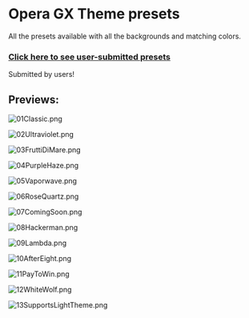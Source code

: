 # Opera GX Theme presets

All the presets available with all the backgrounds and matching colors.

### [Click here to see user-submitted presets](https://github.com/discord-addons/discord-addons/tree/master/custom-presets)

Submitted by users!

## Previews:

![01Classic.png](https://discord-addons.github.io/screenshots/oggt-previews/01Classic.png)

![02Ultraviolet.png](https://discord-addons.github.io/screenshots/oggt-previews/02Ultraviolet.png)

![03FruttiDiMare.png](https://discord-addons.github.io/screenshots/oggt-previews/03FruttiDiMare.png)

![04PurpleHaze.png](https://discord-addons.github.io/screenshots/oggt-previews/04PurpleHaze.png)

![05Vaporwave.png](https://discord-addons.github.io/screenshots/oggt-previews/05Vaporwave.png)

![06RoseQuartz.png](https://discord-addons.github.io/screenshots/oggt-previews/06RoseQuartz.png)

![07ComingSoon.png](https://discord-addons.github.io/screenshots/oggt-previews/07ComingSoon.png)

![08Hackerman.png](https://discord-addons.github.io/screenshots/oggt-previews/08Hackerman.png)

![09Lambda.png](https://discord-addons.github.io/screenshots/oggt-previews/09Lambda.png)

![10AfterEight.png](https://discord-addons.github.io/screenshots/oggt-previews/10AfterEight.png)

![11PayToWin.png](https://discord-addons.github.io/screenshots/oggt-previews/11PayToWin.png)

![12WhiteWolf.png](https://discord-addons.github.io/screenshots/oggt-previews/12WhiteWolf.png)

![13SupportsLightTheme.png](https://discord-addons.github.io/screenshots/oggt-previews/13SupportsLightTheme.png)
